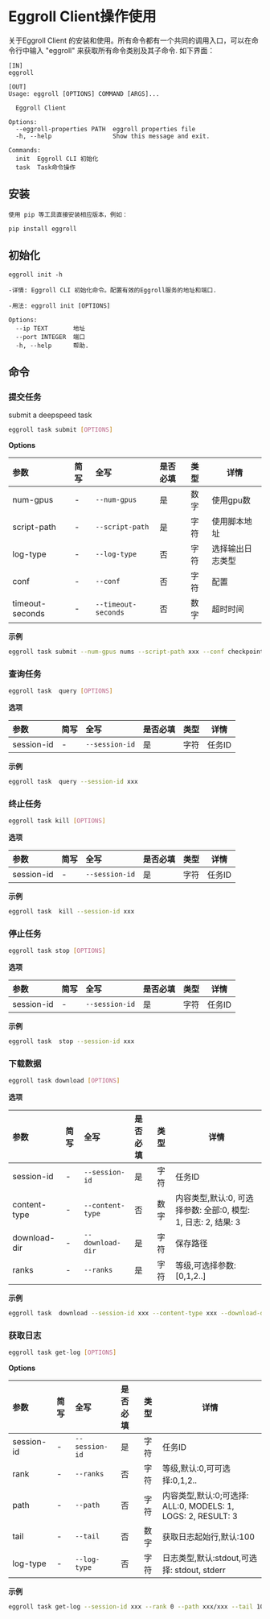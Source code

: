 # Eggroll Client操作使用


关于Eggroll Client 的安装和使用。所有命令都有一个共同的调用入口，可以在命令行中输入 "eggroll" 来获取所有命令类别及其子命令.
如下界面：


    [IN]
    eggroll
    
    [OUT]
    Usage: eggroll [OPTIONS] COMMAND [ARGS]...
    
      Eggroll Client
    
    Options:
      --eggroll-properties PATH  eggroll properties file
      -h, --help                 Show this message and exit.
    
    Commands:
      init  Eggroll CLI 初始化
      task  Task命令操作


## 安装

    使用 pip 等工具直接安装相应版本，例如：
    
    pip install eggroll

## 初始化

    eggroll init -h 
    
    -详情: Eggroll CLI 初始化命令。配置有效的Eggroll服务的地址和端口.
       
    -用法: eggroll init [OPTIONS]

    Options:
      --ip TEXT       地址
      --port INTEGER  端口
      -h, --help      帮助.


## 命令

### 提交任务
submit a deepspeed task
```bash
eggroll task submit [OPTIONS]
```
**Options**

| 参数 | 简写 | 全写 | 是否必填 | 类型 | 详情 |
| :-------- |:-----|:-------------| :--- | :----- |------|
| num-gpus | - | `--num-gpus` | 是 | 数字 | 使用gpu数 |
| script-path | - | `--script-path` | 是 | 字符 | 使用脚本地址 |
| log-type | - | `--log-type` | 否 | 字符 | 选择输出日志类型 |
| conf | - | `--conf` | 否 | 字符 | 配置 |
| timeout-seconds | - | `--timeout-seconds` | 否 | 数字 | 超时时间 |

**示例**
```bash
eggroll task submit --num-gpus nums --script-path xxx --conf checkpoint=/xxx/xxx --conf data_path=/xxx/xxx --conf model_checkpoint_save_path=/xxx/xxx
```

### 查询任务

```bash
eggroll task  query [OPTIONS]
```
**选项**

| 参数 | 简写 | 全写 | 是否必填 | 类型 | 详情 |
| :-------- |:-----|:-------------| :--- | :----- |------|
| session-id | - | `--session-id` | 是 | 字符 | 任务ID |

**示例**
```bash
eggroll task  query --session-id xxx
```

### 终止任务
```bash
eggroll task kill [OPTIONS]
```
**选项**

| 参数 | 简写 | 全写 | 是否必填 | 类型 | 详情 |
| :-------- |:-----|:-------------| :--- | :----- |------|
| session-id | - | `--session-id` | 是 | 字符 | 任务ID |

**示例**
```bash
eggroll task  kill --session-id xxx
```

### 停止任务
```bash
eggroll task stop [OPTIONS]
```
**选项**

| 参数 | 简写 | 全写 | 是否必填 | 类型 | 详情 |
| :-------- |:-----|:-------------| :--- | :----- |------|
| session-id | - | `--session-id` | 是 | 字符 | 任务ID |

**示例**
```bash
eggroll task  stop --session-id xxx
```


### 下载数据
```bash
eggroll task download [OPTIONS]
```
**选项**

| 参数 | 简写 | 全写 | 是否必填 | 类型 | 详情 |
| :-------- |:-----|:-------------| :--- | :----- |------|
| session-id | - | `--session-id` | 是 | 字符 | 任务ID |
| content-type | - | `--content-type` | 否 | 数字 |  内容类型,默认:0, 可选择参数: 全部:0, 模型: 1, 日志: 2, 结果: 3|
| download-dir | - | `--download-dir` | 是 | 字符 | 保存路径 |
| ranks | - | `--ranks` | 是 | 字符 | 等级,可选择参数:[0,1,2..] |

**示例**
```bash
eggroll task  download --session-id xxx --content-type xxx --download-dir xxx --ranks 0
```


### 获取日志
```bash
eggroll task get-log [OPTIONS]
```
**Options**

| 参数 | 简写 | 全写 | 是否必填 | 类型 | 详情 |
| :-------- |:-----|:-------------| :--- | :----- |------|
| session-id | - | `--session-id` | 是 | 字符 | 任务ID |
| rank | - | `--ranks` | 否 | 字符 | 等级,默认:0,可可选择:0,1,2.. |
| path | - | `--path` | 否 | 字符 |  内容类型,默认:0;可选择: ALL:0, MODELS: 1, LOGS: 2, RESULT: 3|
| tail | - | `--tail` | 否 | 数字 | 获取日志起始行,默认:100 |
| log-type | - | `--log-type` | 否 | 字符 | 日志类型,默认:stdout,可选择: stdout, stderr |

**示例**
```bash
eggroll task get-log --session-id xxx --rank 0 --path xxx/xxx --tail 100 --log-type stdout
```







